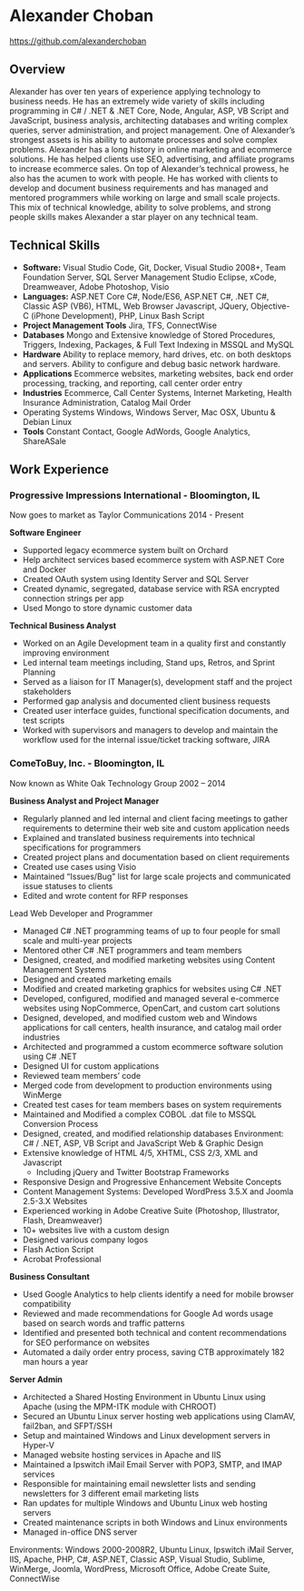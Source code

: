 # Alexander Choban
https://github.com/alexanderchoban

## Overview
Alexander has over ten years of experience applying technology to business needs. He has an extremely wide variety of skills including programming in C# / .NET & .NET Core, Node, Angular, ASP, VB Script and JavaScript, business analysis, architecting databases and writing complex queries, server administration, and project management. One of Alexander’s strongest assets is his ability to automate processes and solve complex problems. Alexander has a long history in online marketing and ecommerce solutions. He has helped clients use SEO, advertising, and affiliate programs to increase ecommerce sales. On top of Alexander’s technical prowess, he also has the acumen to work with people. He has worked with clients to develop and document business requirements and has managed and mentored programmers while working on large and small scale projects. This mix of technical knowledge, ability to solve problems, and strong people skills makes Alexander a star player on any technical team.

## Technical Skills
* **Software:** Visual Studio Code, Git, Docker, Visual Studio 2008+, Team Foundation Server, SQL Server Management Studio
Eclipse, xCode, Dreamweaver, Adobe Photoshop, Visio
* **Languages:** ASP.NET Core C#, Node/ES6, ASP.NET C#, .NET C#, Classic ASP (VB6), HTML, Web Browser Javascript, JQuery, Objective-C
(iPhone Development), PHP, Linux Bash Script
* **Project Management Tools** Jira, TFS, ConnectWise
* **Databases** Mongo and Extensive knowledge of Stored Procedures, Triggers, Indexing, Packages, &amp; Full Text Indexing in MSSQL and MySQL
* **Hardware** Ability to replace memory, hard drives, etc. on both desktops and servers. Ability to
configure and debug basic network hardware.
* **Applications** Ecommerce websites, marketing websites, back end order processing, tracking, and
reporting, call center order entry
* **Industries** Ecommerce, Call Center Systems, Internet Marketing, Health Insurance Administration,
Catalog Mail Order
* Operating Systems Windows, Windows Server, Mac OSX, Ubuntu &amp; Debian Linux
* **Tools** Constant Contact, Google AdWords, Google Analytics, ShareASale

## Work Experience

### Progressive Impressions International - Bloomington, IL
Now goes to market as Taylor Communications
2014 - Present

**Software Engineer**
* Supported legacy ecommerce system built on Orchard
* Help architect services based ecommerce system with ASP.NET Core and Docker
* Created OAuth system using Identity Server and SQL Server
* Created dynamic, segregated, database service with RSA encrypted connection strings per app
* Used Mongo to store dynamic customer data

**Technical Business Analyst**
* Worked on an Agile Development team in a quality first and constantly improving environment
* Led internal team meetings including, Stand ups, Retros, and Sprint Planning
* Served as a liaison for IT Manager(s), development staff and the project stakeholders
* Performed gap analysis and documented client business requests 
* Created user interface guides, functional specification documents, and test scripts
* Worked with supervisors and managers to develop and maintain the workflow used for the internal issue/ticket tracking software, JIRA


### ComeToBuy, Inc. - Bloomington, IL
Now known as White Oak Technology Group
2002 – 2014

**Business Analyst and Project Manager**
* Regularly planned and led internal and client facing meetings to gather requirements to determine
their web site and custom application needs
* Explained and translated business requirements into technical specifications for programmers
* Created project plans and documentation based on client requirements
* Created use cases using Visio
* Maintained “Issues/Bug” list for large scale projects and communicated issue statuses to clients
* Edited and wrote content for RFP responses

Lead Web Developer and Programmer
* Managed C# .NET programming teams of up to four people for small scale and multi-year
projects
* Mentored other C# .NET programmers and team members
* Designed, created, and modified marketing websites using Content Management Systems
* Designed and created marketing emails
* Modified and created marketing graphics for websites using C# .NET
* Developed, configured, modified and managed several e-commerce websites using
NopCommerce, OpenCart, and custom cart solutions
* Designed, developed, and modified custom web and Windows applications for call centers, health
insurance, and catalog mail order industries
* Architected and programmed a custom ecommerce software solution using C# .NET
* Designed UI for custom applications
* Reviewed team members’ code
* Merged code from development to production environments using WinMerge
* Created test cases for team members bases on system requirements
* Maintained and Modified a complex COBOL .dat file to MSSQL Conversion Process
* Designed, created, and modified relationship databases
Environment: C# / .NET, ASP, VB Script and JavaScript
Web &amp; Graphic Design
* Extensive knowledge of HTML 4/5, XHTML, CSS 2/3, XML and Javascript
    * Including jQuery and Twitter Bootstrap Frameworks
* Responsive Design and Progressive Enhancement Website Concepts
* Content Management Systems: Developed WordPress 3.5.X and Joomla 2.5-3.X Websites
* Experienced working in Adobe Creative Suite (Photoshop, Illustrator, Flash, Dreamweaver)
* 10+ websites live with a custom design
* Designed various company logos
* Flash Action Script
* Acrobat Professional

**Business Consultant**
* Used Google Analytics to help clients identify a need for mobile browser compatibility
* Reviewed and made recommendations for Google Ad words usage based on search words and
traffic patterns
* Identified and presented both technical and content recommendations for SEO performance on
websites
* Automated a daily order entry process, saving CTB approximately 182 man hours a year

**Server Admin**
* Architected a Shared Hosting Environment in Ubuntu Linux using Apache (using the MPM-ITK
module with CHROOT)
* Secured an Ubuntu Linux server hosting web applications using ClamAV, fail2ban, and
SFPT/SSH
* Setup and maintained Windows and Linux development servers in Hyper-V
* Managed website hosting services in Apache and IIS
* Maintained a Ipswitch iMail Email Server with POP3, SMTP, and IMAP services
* Responsible for maintaining email newsletter lists and sending newsletters for 3 different email
marketing lists
* Ran updates for multiple Windows and Ubuntu Linux web hosting servers
* Created maintenance scripts in both Windows and Linux environments
* Managed in-office DNS server

Environments: Windows 2000-2008R2, Ubuntu Linux, Ipswitch iMail Server, IIS, Apache, PHP, C#,
ASP.NET, Classic ASP, Visual Studio, Sublime, WinMerge, Joomla, WordPress, Microsoft Office, Adobe
Create Suite, ConnectWise